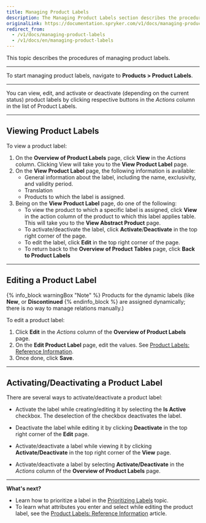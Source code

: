 ```yaml
---
title: Managing Product Labels
description: The Managing Product Labels section describes the procedures you can use to view, edit, activate and/or deactivate product labels in the Back Office.
originalLink: https://documentation.spryker.com/v1/docs/managing-product-labels
redirect_from:
  - /v1/docs/managing-product-labels
  - /v1/docs/en/managing-product-labels
---
```


This topic describes the procedures of managing product labels.
***
To start managing product labels, navigate to **Products > Product Labels**.
***
You can view, edit, and activate or deactivate (depending on the current status) product labels by clicking respective buttons in the _Actions_ column in the list of Product Labels.
***
## Viewing Product Labels
To view a product label:
1. On the **Overview of Product Labels** page, click **View** in the _Actions_ column.
    Clicking View will take you to the **View Product Label** page.
2. On the **View Product Label** page, the following information is available:
    * General information about the label, including the name, exclusivity, and validity period.
    * Translation
    * Products to which the label is assigned. 
3. Being on the **View Product Label** page, do one of the following:
   * To view the product to which a specific label is assigned, click **View** in the action column of the product to which this label applies table. This will take you to the **View Abstract Product** page.
    * To activate/deactivate the label, click **Activate**/**Deactivate** in the top right corner of the page.
    * To edit the label, click **Edit** in the top right corner of the page.
    * To return back to the **Overview of Product Tables** page, click **Back to Product Labels**
***
## Editing a Product Label
{% info_block warningBox "Note" %}
Products for the dynamic labels (like **New**, or **Discontinued**
{% endinfo_block %} are assigned dynamically; there is no way to manage relations manually.)

To edit a product label:
1. Click **Edit** in the _Actions_ column of the **Overview of Product Labels** page. 
2. On the **Edit Product Label** page, edit the values. See [Product Labels: Reference Information](/docs/scos/user/user-guides/201811.0/back-office-user-guide/products/product-labels/references/product-labels-reference-information.html).
3. Once done, click **Save**.
***
## Activating/Deactivating a Product Label
There are several ways to activate/deactivate a product label:

* Activate the label while creating/editing it by selecting the **Is Active** checkbox. The deselection of the checkbox deactivates the label.

* Deactivate the label while editing it by clicking **Deactivate** in the top right corner of the **Edit** page.

* Activate/deactivate a label while viewing it by clicking **Activate/Deactivate** in the top right corner of the **View** page.

* Activate/deactivate a label by selecting **Activate/Deactivate** in the _Actions_ column of the **Overview of Product Labels** page.
***
**What's next?** 
* Learn how to prioritize a label in the [Prioritizing Labels](/docs/scos/user/user-guides/201811.0/back-office-user-guide/products/product-labels/prioritizing-labels.html) topic.
* To learn what attributes you enter and select while editing the product label, see the [Product Labels: Reference Information](/docs/scos/user/user-guides/201811.0/back-office-user-guide/products/product-labels/references/product-labels-reference-information.html) article.
